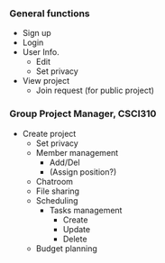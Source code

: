 ### General functions
* Sign up
* Login
* User Info.
  * Edit
  * Set privacy
* View project
  * Join request (for public project)
  
### Group Project Manager, CSCI310
* Create project
  * Set privacy
  * Member management
    * Add/Del
    * (Assign position?)
  * Chatroom
  * File sharing
  * Scheduling
    * Tasks management
      * Create
      * Update
      * Delete
  * Budget planning
